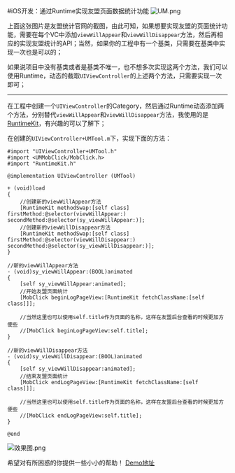 #iOS开发：通过Runtime实现友盟页面数据统计功能
![UM.png](http://upload-images.jianshu.io/upload_images/1840399-5eda422a8862c33c.png?imageMogr2/auto-orient/strip%7CimageView2/2/w/1240)

上面这张图片是友盟统计官网的截图，由此可知，如果想要实现友盟的页面统计功能，需要在每个VC中添加`viewWillAppear`和`viewWillDisappear`方法，然后再相应的实现友盟统计的API；当然，如果你的工程中有一个基类，只需要在基类中实现一次也是可以的；

如果说项目中没有基类或者是基类不唯一，也不想多次实现这两个方法，我们可以使用Runtime，动态的截取`UIViewController`的上述两个方法，只需要实现一次即可；

---

在工程中创建一个`UIViewController`的Category，然后通过Runtime动态添加两个方法，分别替代`viewWillAppear`和`viewWillDisappear`方法，我使用的是[RuntimeKit](http://www.cocoachina.com/ios/20170301/18804.html)，有兴趣的可以了解下；

在创建的`UIViewController+UMTool.m`下，实现下面的方法：

```
#import "UIViewController+UMTool.h"
#import <UMMobClick/MobClick.h>
#import "RuntimeKit.h"

@implementation UIViewController (UMTool)

+ (void)load
{
    //创建新的viewWillAppear方法
    [RuntimeKit methodSwap:[self class] firstMethod:@selector(viewWillAppear:) secondMethod:@selector(sy_viewWillAppear:)];
    //创建新的viewWillDisappear方法
    [RuntimeKit methodSwap:[self class] firstMethod:@selector(viewWillDisappear:) secondMethod:@selector(sy_viewWillDisappear:)];
}

//新的viewWillAppear方法
- (void)sy_viewWillAppear:(BOOL)animated
{
    [self sy_viewWillAppear:animated];
    //开始友盟页面统计
    [MobClick beginLogPageView:[RuntimeKit fetchClassName:[self class]]];
    
    //当然这里也可以使用self.title作为页面的名称，这样在友盟后台查看的时候更加方便些
    //[MobClick beginLogPageView:self.title];
}

//新的viewWillDisappear方法
- (void)sy_viewWillDisappear:(BOOL)animated
{
    [self sy_viewWillDisappear:animated];
    //结束友盟页面统计
    [MobClick endLogPageView:[RuntimeKit fetchClassName:[self class]]];
    
    //当然这里也可以使用self.title作为页面的名称，这样在友盟后台查看的时候更加方便些
    //[MobClick endLogPageView:self.title];
}

@end
```
![效果图.png](http://upload-images.jianshu.io/upload_images/1840399-9df2b0300892bbc8.png?imageMogr2/auto-orient/strip%7CimageView2/2/w/1240)

希望对有所困惑的你提供一些小小的帮助！
[Demo地址](https://github.com/FirstDKS521/UMStatistics.git)